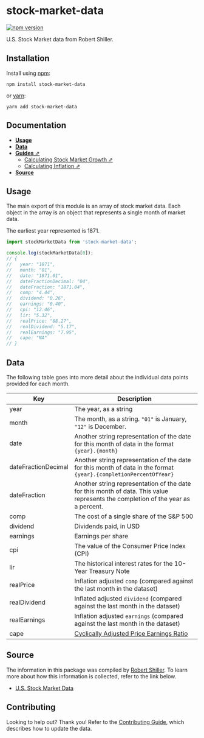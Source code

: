 # stock-market-data

[![npm version](https://img.shields.io/npm/v/stock-market-data.svg)](https://www.npmjs.com/package/stock-market-data)

U.S. Stock Market data from Robert Shiller.

## Installation

Install using [npm](https://www.npmjs.com):

```
npm install stock-market-data
```

or [yarn](https://yarnpkg.com/):

```
yarn add stock-market-data
```

## Documentation

- [**Usage**](#usage)
- [**Data**](#data)
- [**Guides** ⇗](./guides)
  - [Calculating Stock Market Growth ⇗](./guides/calculating-stock-market-growth.md)
  - [Calculating Inflation ⇗](./guides/calculating-inflation.md)
- [**Source**](#data)

## Usage

The main export of this module is an array of stock market data. Each object
in the array is an object that represents a single month of market data.

The earliest year represented is 1871.

```js
import stockMarketData from 'stock-market-data';

console.log(stockMarketData[0]);
// {
//   year: "1871",
//   month: "01",
//   date: "1871.01",
//   dateFractionDecimal: "04",
//   dateFraction: "1871.04",
//   comp: "4.44",
//   dividend: "0.26",
//   earnings: "0.40",
//   cpi: "12.46",
//   lir: "5.32",
//   realPrice: "88.27",
//   realDividend: "5.17",
//   realEarnings: "7.95",
//   cape: "NA"
// }
```

## Data

The following table goes into more detail about the individual data points provided for each month.

| Key                 | Description                                                                                                                      |
| ------------------- | -------------------------------------------------------------------------------------------------------------------------------- |
| year                | The year, as a string                                                                                                            |
| month               | The month, as a string. `"01"` is January, `"12"` is December.                                                                   |
| date                | Another string representation of the date for this month of data in the format `{year}.{month}`                                  |
| dateFractionDecimal | Another string representation of the date for this month of data in the format `{year}.{completionPercentOfYear}`                |
| dateFraction        | Another string representation of the date for this month of data. This value represents the completion of the year as a percent. |
| comp                | The cost of a single share of the S&P 500                                                                                        |
| dividend            | Dividends paid, in USD                                                                                                           |
| earnings            | Earnings per share                                                                                                               |
| cpi                 | The value of the Consumer Price Index (CPI)                                                                                      |
| lir                 | The historical interest rates for the 10-Year Treasury Note                                                                      |
| realPrice           | Inflation adjusted `comp` (compared against the last month in the dataset)                                                       |
| realDividend        | Inflated adjusted `dividend` (compared against the last month in the dataset)                                                    |
| realEarnings        | Inflation adjusted `earnings` (compared against the last month in the dataset)                                                   |
| cape                | [Cyclically Adjusted Price Earnings Ratio](https://en.wikipedia.org/wiki/Cyclically_adjusted_price-to-earnings_ratio)            |

## Source

The information in this package was compiled by [Robert Shiller](http://www.econ.yale.edu/~shiller/bio.htm). To
learn more about how this information is collected, refer to the link below.

- [U.S. Stock Market Data](http://www.econ.yale.edu/~shiller/data.htm)

## Contributing

Looking to help out? Thank you! Refer to the [Contributing Guide](./CONTRIBUTING.md), which describes how
to update the data.
